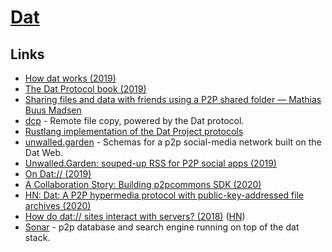 # [Dat](https://datproject.org/)

## Links

- [How dat works (2019)](https://datprotocol.github.io/how-dat-works/)
- [The Dat Protocol book (2019)](https://datprotocol.github.io/book/)
- [Sharing files and data with friends using a P2P shared folder — Mathias Buus Madsen](https://www.youtube.com/watch?v=7tf14VpeHlE)
- [dcp](https://github.com/tom-james-watson/dat-cp) - Remote file copy, powered by the Dat protocol.
- [Rustlang implementation of the Dat Project protocols](https://datrs.yoshuawuyts.com/)
- [unwalled.garden](https://github.com/beakerbrowser/unwalled.garden) - Schemas for a p2p social-media network built on the Dat Web.
- [Unwalled.Garden: souped-up RSS for P2P social apps (2019)](https://pfrazee.hashbase.io/blog/unwalled-garden)
- [On Dat:// (2019)](https://www.kickscondor.com/on-dat/)
- [A Collaboration Story: Building p2pcommons SDK (2020)](https://geutstudio.com/blog/building-p2pcommons-sdk/)
- [HN: Dat: A P2P hypermedia protocol with public-key-addressed file archives (2020)](https://news.ycombinator.com/item?id=22909998)
- [How do dat:// sites interact with servers? (2018)](https://pfrazee.hashbase.io/blog/dat-and-servers) ([HN](https://news.ycombinator.com/item?id=22917396))
- [Sonar](https://github.com/arso-project/sonar) - p2p database and search engine running on top of the dat stack.
